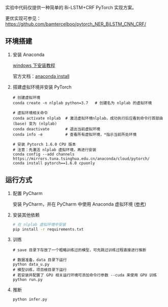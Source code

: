 实验中代码仅提供一种简单的 Bi-LSTM+CRF PyTorch 实现方案。

更优实现可参见：https://github.com/bamtercelboo/pytorch_NER_BiLSTM_CNN_CRF/

## 环境搭建

1. 安装 Anaconda

   <a href="https://zhuanlan.zhihu.com/p/75717350">windows 下安装教程</a>

   官方文档：<a href="https://docs.continuum.io/anaconda/install/">anaconda install</a>

2. 搭建虚拟环境并安装 PyTorch
    ```shell
    # 创建虚拟环境
    conda create -n nlplab python=3.7	# 创建名为 nlplab 的虚拟环境
    
    # 虚拟环境相关命令
    conda activate nlplab  # 激活虚拟环境nlplab，成功执行后应看到命令行首部由 (base) 变为 (nlplab)
    conda deactivate       # 退出当前虚拟环境
    conda info -e          # 查看所有虚拟环境，*指示当前所处环境
    
    # 安装 Pytorch 1.6.0 CPU 版本
    # 注意：先激活 nlplab 虚拟环境，再进行安装
    conda config --add channels https://mirrors.tuna.tsinghua.edu.cn/anaconda/cloud/pytorch/
    conda install pytorch==1.6.0 cpuonly
    ```

## 运行方式

1. 配置 PyCharm

   安装 PyCharm，并在 PyCharm 中使用 Anaconda 虚拟环境 (<a href="https://jingyan.baidu.com/article/f3e34a12e7b015f5eb653523.html">参考</a>)

2. 安装其他依赖

   ```sh
   # 在 nlplab 虚拟环境中安装
   pip install -r requirements.txt
   ```

3. 训练

   ```shell
   # save 目录下存放了一个粗略训练过的模型，可先跳过训练过程直接进行推断
   
   # 数据准备，data 目录下运行
   python data_u.py
   # 模型训练，项目根目录下运行
   # 若安装并配置了 GPU 相关运行环境可添加命令行参数 --cuda 来使用 GPU 训练
   python run.py
   ```

4. 推断

   ```shell
   python infer.py
   ```

   

